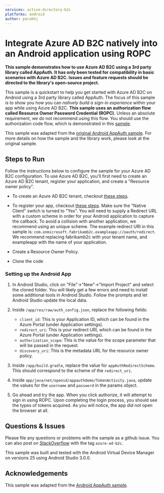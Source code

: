```yaml
---
services: active-directory-b2c
platforms: android
author: parakhj
---
```


# Integrate Azure AD B2C natively into an Android application using ROPC

**This sample demonstrates how to use Azure AD B2C using a 3rd party library called AppAuth. It has only been tested for compatibility in basic scenarios with Azure AD B2C. Issues and feature requests should be directed to the library's open-source project.**

This sample is a quickstart to help you get started with Azure AD B2C on Android using a 3rd party library called AppAuth. The focus of this sample is to show you how you can *natively build a sign-in experience* within your app while using Azure AD B2C. **This sample uses an authorization flow called Resource Owner Password Credential (ROPC).** Unless an absolute requirement, we do not recommend using this flow. You should use the authorization code flow, which is demonstrated in this [sample](https://github.com/Azure-Samples/active-directory-b2c-android-native-appauth).


This sample was adapted from the [original Android AppAuth sample](https://github.com/openid/AppAuth-Android). For more details on how the sample and the library work, please look at the original sample.

## Steps to Run


Follow the instructions below to configure the sample for your Azure AD B2C configuration. To use Azure AD B2C, you'll first need to create an Azure AD B2C tenant, register your application, and create a "Resource owner policy".

* To create an Azure AD B2C tenant, checkout [these steps](https://docs.microsoft.com/en-us/azure/active-directory-b2c/active-directory-b2c-get-started).

* To register your app, checkout [these steps](https://docs.microsoft.com/en-us/azure/active-directory-b2c/active-directory-b2c-app-registration).  Make sure the "Native Client" switch is turned to "Yes". You will need to supply a Redirect URL with a custom scheme in order for your Android application to capture the callback. To avoid a collision with another application, we recommend using an unique scheme. The example redirect URI in this sample is: `com.onmicrosoft.fabrikamb2c.exampleapp://oauth/redirect`. We recommend replacing fabrikamb2c with your tenant name, and exampleapp with the name of your application.

* Create a Resource Owner Policy.

* Clone the code

### Setting up the Android App

1. In Android Studio, click on "File"->"New"->"Import Project" and select the cloned folder. You will likely get a few errors and need to install some additional tools in Android Studio. Follow the prompts and let Android Studio update the local data.

2. Inside `/app/res/raw/auth_config.json`, replace the following fields:

   * `client_id`: This is your Application ID, which can be found in the Azure Portal (under Application settings).
   * `redirect_uri`: This is your redirect URI, which can be found in the Azure Portal (under Application settings).
   * `authorization_scope`: This is the value for the scope parameter that will be passed in the request.
   * `discovery_uri`: This is the metadata URL for the resource owner policy.

3. Inside `/app/build.gradle`, replace the value for `appAuthRedirectScheme`. This should correspond to the scheme of the `redirect_uri`.

4. Inside `app/java/net/openid/appauthdemo/TokenActivity.java`, update the values for the `username` and `password` in the params object.

5. Go ahead and try the app.  When you click authorize, it will attempt to sign in using ROPC. Upon completing the login process, you should see the types of tokens acquired. As you will notice, the app did not open the browser at all.


## Questions & Issues

Please file any questions or problems with the sample as a github issue. You can also post on [StackOverflow](https://stackoverflow.com/questions/tagged/azure-ad-b2c) with the tag `azure-ad-b2c`.

This sample was built and tested with the Android Virtual Device Manager on versions 25 using Android Studio 3.0.0.

## Acknowledgements

This sample was adapted from the [Android AppAuth sample](https://github.com/openid/AppAuth-Android).

